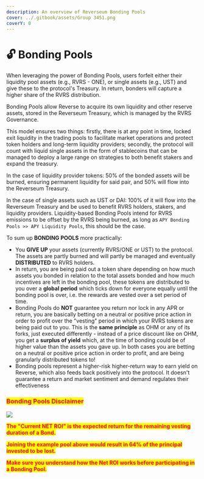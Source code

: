 ```yaml
---
description: An overview of Reverseum Bonding Pools
cover: ../.gitbook/assets/Group 3451.png
coverY: 0
---
```


# 🔓 Bonding Pools

When leveraging the power of Bonding Pools, users forfeit either their liquidity pool assets (e.g., RVRS - ONE), or single assets (e.g., UST) and give these to the protocol's Treasury. In return, bonders will capture a higher share of the RVRS distribution.&#x20;

Bonding Pools allow Reverse to acquire its own liquidity and other reserve assets, stored in the Reverseum Treasury, which is managed by the RVRS Governance.&#x20;

This model ensures two things: firstly, there is at any point in time, locked exit liquidity in the trading pools to facilitate market operations and protect token holders and long-term liquidity providers; secondly, the protocol will count with liquid single assets in the form of stablecoins that can be managed to deploy a large range on strategies to both benefit stakers and expand the treasury.

In the case of liquidity provider tokens: 50% of the bonded assets will be burned, ensuring permanent liquidity for said pair, and 50% will flow into the Reverseum Treasury.&#x20;

In the case of single assets such as UST or DAI: 100% of it will flow into the Reverseum Treasury and be used to benefit RVRS holders, stakers, and liquidity providers. Liquidity-based Bonding Pools intend for RVRS emissions to be offset by the RVRS being burned, as long as `APY Bonding Pools >> APY Liquidity Pools`, this should be the case.



To sum up **BONDING POOLS** more practically:

* You **GIVE UP** your assets (currently RVRS/ONE or UST) to the protocol. The assets are partly burned and will partly be managed and eventually **DISTRIBUTED** to RVRS holders.&#x20;
* In return, you are being paid out a token share depending on how much assets you bonded in relation to the total assets bonded and how much incentives are left in the bonding pool, these tokens are distributed to you over a **global period** which ticks down for everyone equally until the bonding pool is over, i.e. the rewards are vested over a set period of time.
* Bonding Pools do **NOT** guarantee you return nor lock in any APR or return, you are basically betting on a neutral or positive price action in order to profit over the "vesting" period in which your RVRS tokens are being paid out to you. This is the **same principle** as OHM or any of its forks, just executed differently - instead of a price discount like on OHM, you get a **surplus of yield** which, at the time of bonding could be of higher value than the assets you gave up. In both cases you are betting on a neutral or positive price action in order to profit, and are being granularly distributed tokens to!
* Bonding pools represent a higher-risk higher-return way to earn yield on Reverse, which also feeds back positively into the protocol. It doesn't guarantee a return and market sentiment and demand regulates their effectiveness

### <mark style="color:red;">Bonding Pools Disclaimer</mark>

![](../.gitbook/assets/1\_MdhweV9fNpgjGa4kFNxg5A.png)

<mark style="color:red;">**The "Current NET ROI" is the expected return for the remaining vesting duration of a Bond.**</mark>&#x20;

<mark style="color:red;">**Joining the example pool above would result in 64% of the principal invested to be lost.**</mark>&#x20;

<mark style="color:red;">**Make sure you understand how the Net ROI works before participating in a Bonding Pool.**</mark>
